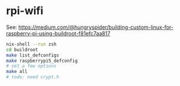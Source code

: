 # rpi-wifi

See: <https://medium.com/@hungryspider/building-custom-linux-for-raspberry-pi-using-buildroot-f81efc7aa817>

```sh
nix-shell --run zsh
cd buildroot
make list_defconfigs
make raspberrypi5_defconfig
# set a few options
make all
# todo: need crypt.h
```

